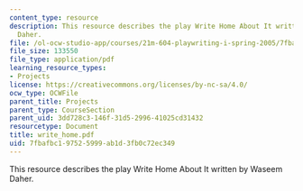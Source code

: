 ```yaml
---
content_type: resource
description: This resource describes the play Write Home About It written by Waseem
  Daher.
file: /ol-ocw-studio-app/courses/21m-604-playwriting-i-spring-2005/7fbafbc197525999ab1d3fb0c72ec349_write_home.pdf
file_size: 133550
file_type: application/pdf
learning_resource_types:
- Projects
license: https://creativecommons.org/licenses/by-nc-sa/4.0/
ocw_type: OCWFile
parent_title: Projects
parent_type: CourseSection
parent_uid: 3dd728c3-146f-31d5-2996-41025cd31432
resourcetype: Document
title: write_home.pdf
uid: 7fbafbc1-9752-5999-ab1d-3fb0c72ec349
---
```

This resource describes the play Write Home About It written by Waseem Daher.